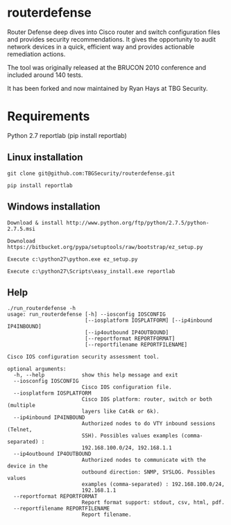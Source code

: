 routerdefense
=============

Router Defense deep dives into Cisco router and switch configuration files and provides security recommendations.
It gives the opportunity to audit network devices in a quick, efficient way and provides actionable remediation actions.

The tool was originally released at the BRUCON 2010 conference and included around 140 tests.

It has been forked and now maintained by Ryan Hays at TBG Security.

# Requirements

Python 2.7
reportlab (pip install reportlab)

## Linux installation

```
git clone git@github.com:TBGSecurity/routerdefense.git

pip install reportlab
```

## Windows installation

```
Download & install http://www.python.org/ftp/python/2.7.5/python-2.7.5.msi

Downoload https://bitbucket.org/pypa/setuptools/raw/bootstrap/ez_setup.py

Execute c:\python27\python.exe ez_setup.py

Execute c:\python27\Scripts\easy_install.exe reportlab
```

## Help

```
./run_routerdefense -h
usage: run_routerdefense [-h] --iosconfig IOSCONFIG
                         [--iosplatform IOSPLATFORM] [--ip4inbound IP4INBOUND]
                         [--ip4outbound IP4OUTBOUND]
                         [--reportformat REPORTFORMAT]
                         [--reportfilename REPORTFILENAME]

Cisco IOS configuration security assessment tool.

optional arguments:
  -h, --help            show this help message and exit
  --iosconfig IOSCONFIG
                        Cisco IOS configuration file.
  --iosplatform IOSPLATFORM
                        Cisco IOS platform: router, switch or both (multiple
                        layers like Cat4k or 6k).
  --ip4inbound IP4INBOUND
                        Authorized nodes to do VTY inbound sessions (Telnet,
                        SSH). Possibles values examples (comma-separated) :
                        192.168.100.0/24, 192.168.1.1
  --ip4outbound IP4OUTBOUND
                        Authorized nodes to communicate with the device in the
                        outbound direction: SNMP, SYSLOG. Possibles values
                        examples (comma-separated) : 192.168.100.0/24,
                        192.168.1.1
  --reportformat REPORTFORMAT
                        Report format support: stdout, csv, html, pdf.
  --reportfilename REPORTFILENAME
                        Report filename.
```
